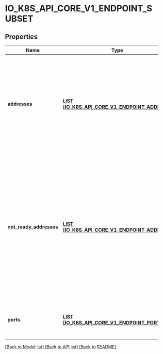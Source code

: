 # IO_K8S_API_CORE_V1_ENDPOINT_SUBSET

## Properties
Name | Type | Description | Notes
------------ | ------------- | ------------- | -------------
**addresses** | [**LIST [IO_K8S_API_CORE_V1_ENDPOINT_ADDRESS]**](io.k8s.api.core.v1.EndpointAddress.md) | IP addresses which offer the related ports that are marked as ready. These endpoints should be considered safe for load balancers and clients to utilize. | [optional] [default to null]
**not_ready_addresses** | [**LIST [IO_K8S_API_CORE_V1_ENDPOINT_ADDRESS]**](io.k8s.api.core.v1.EndpointAddress.md) | IP addresses which offer the related ports but are not currently marked as ready because they have not yet finished starting, have recently failed a readiness check, or have recently failed a liveness check. | [optional] [default to null]
**ports** | [**LIST [IO_K8S_API_CORE_V1_ENDPOINT_PORT]**](io.k8s.api.core.v1.EndpointPort.md) | Port numbers available on the related IP addresses. | [optional] [default to null]

[[Back to Model list]](../README.md#documentation-for-models) [[Back to API list]](../README.md#documentation-for-api-endpoints) [[Back to README]](../README.md)


